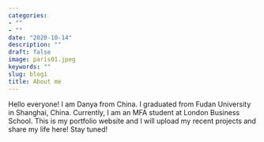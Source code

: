 ```yaml
---
categories:
- ""
- ""
date: "2020-10-14"
description: ""
draft: false
image: paris01.jpeg
keywords: ""
slug: blog1
title: About me
---
```


Hello everyone! I am Danya from China. I graduated from Fudan University in Shanghai, China. Currently, I am an MFA student at London Business School. This is my portfolio website and I will upload my recent projects and share my life here! Stay tuned!